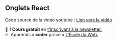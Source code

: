 ## Onglets React

Code source de la vidéo youtube : [Lien vers la vidéo](https://youtu.be/DSlPjXvj9F0)

🚀 1 **Cours gratuit** en [t'inscrivant à la newsletter.](https://www.le-designer-du-web.com/news) <br>
🔥  &nbsp;Apprends à **coder** grâce à [L'École du Web.](https://www.ecole-du-web.net)

